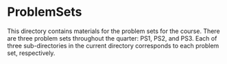 # ProblemSets
This directory contains materials for the problem sets for the course. There are three problem sets throughout the quarter: PS1, PS2, and PS3. Each of three sub-directories in the current directory corresponds to each problem set, respectively.